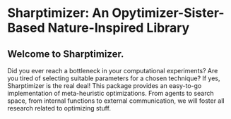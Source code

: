 # Sharptimizer: An Opytimizer-Sister-Based Nature-Inspired Library

## Welcome to Sharptimizer.
Did you ever reach a bottleneck in your computational experiments? Are you tired of selecting suitable parameters for a chosen technique? If yes, Sharptimizer is the real deal! This package provides an easy-to-go implementation of meta-heuristic optimizations. From agents to search space, from internal functions to external communication, we will foster all research related to optimizing stuff.
